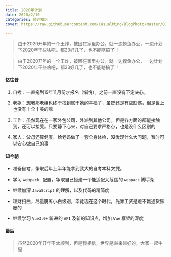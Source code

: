 ```yaml
---
title: 2020年计划
date: 2020/2/10
categories: 琐碎知识
cover: https://raw.githubusercontent.com/CasualMing/BlogPhoto/master/OIP.jpg

---
```



> 由于2020开年的一个王炸，被困在家里办公，就一边摸鱼办公，一边计划下2020年干些啥吧，都23好几了，也不能瞎搞了！

<!--more-->

> 由于2020开年的一个王炸，被困在家里办公，就一边摸鱼办公，一边计划下2020年干些啥吧，都23好几了，也不能瞎搞了！


#### 忆往昔

1. 自考：一直拖到19年11月份才报名（惭愧）。之前一直没有下定决心。

2. 老姐：想我那老姐也终于找到属于她的幸福了，虽然还是有些缺憾，但是世上也没有十全十美的嘛

3. 工作：虽然现在在一家外包公司，外派到其他公司。但是各方面的都能接触到，还可以接受。只要静下心来，对自己要求严格点，也是没什么区别的

4. 家人：父母还算健康，给老妈做了一套全身体检，没发现什么大问题，暂时可以安心做自己的事

#### 知今朝

- 准备自考，争取后年上半年能拿到武大的自考本科文凭。

- 学习 `webpack ` 配置，争取自己搭建一个能适配大范围的 `webpack`  脚手架

- 继续加深 `JavaScript` 的理解，以及代码的精简度

- 理财扫白，尽量脱离小白级别，毕竟现在这个时代，光靠工资是跑不赢通货膨胀的

- 继续学习 `Vue3.0+` 新进的 `API` 及新的知识点，增加 `Vue` 框架的深度

#### 最后

> 虽然2020年开年不太顺利，但是我相信，世界是越来越好的。大家一起牛逼
